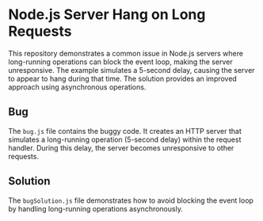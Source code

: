 # Node.js Server Hang on Long Requests

This repository demonstrates a common issue in Node.js servers where long-running operations can block the event loop, making the server unresponsive.  The example simulates a 5-second delay, causing the server to appear to hang during that time. The solution provides an improved approach using asynchronous operations.

## Bug
The `bug.js` file contains the buggy code.  It creates an HTTP server that simulates a long-running operation (5-second delay) within the request handler.  During this delay, the server becomes unresponsive to other requests.

## Solution
The `bugSolution.js` file demonstrates how to avoid blocking the event loop by handling long-running operations asynchronously.